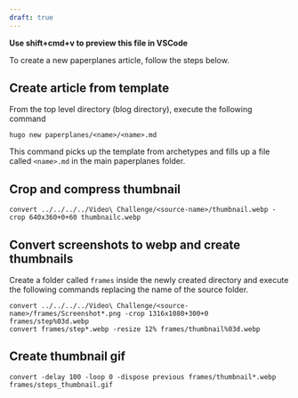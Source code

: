 ```yaml
---
draft: true
---
```


**Use shift+cmd+v to preview this file in VSCode**

To create a new paperplanes article, follow the steps below.

## Create article from template
From the top level directory (blog directory), execute the following command
```
hugo new paperplanes/<name>/<name>.md
```
This command picks up the template from archetypes and fills up a file called `<name>.md` in the main paperplanes folder.  

## Crop and compress thumbnail
```
convert ../../../../Video\ Challenge/<source-name>/thumbnail.webp -crop 640x360+0+60 thumbnailc.webp
```

## Convert screenshots to webp and create thumbnails
Create a folder called `frames` inside the newly created directory and execute the following commands replacing the name of the source folder.
```
convert ../../../../Video\ Challenge/<source-name>/frames/Screenshot*.png -crop 1316x1080+300+0 frames/step%03d.webp
convert frames/step*.webp -resize 12% frames/thumbnail%03d.webp
```
## Create thumbnail gif
```
convert -delay 100 -loop 0 -dispose previous frames/thumbnail*.webp frames/steps_thumbnail.gif
```

